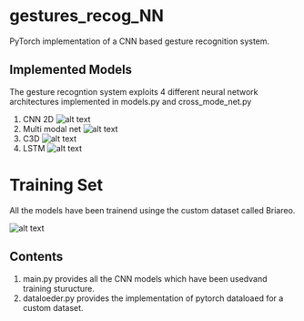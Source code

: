 # gestures_recog_NN

PyTorch implementation of a CNN based gesture recognition system.

## Implemented Models
The gesture recogntion system exploits 4 different neural network architectures implemented in models.py and cross_mode_net.py

1) CNN 2D
![alt text](https://github.com/manganarofabio/gestures_recog_NN/blob/master/imgs/densenet2.jpg)
2) Multi modal net
![alt text](https://github.com/manganarofabio/gestures_recog_NN/blob/master/imgs/cross_depth_ir_rgb.png)
3) C3D
![alt text](https://github.com/manganarofabio/gestures_recog_NN/blob/master/imgs/C3D_model.png)
4) LSTM
![alt text](https://github.com/manganarofabio/gestures_recog_NN/blob/master/imgs/lstm_model.png)

# Training Set

All the models have been trainend usinge the custom dataset called Briareo.



![alt text](https://github.com/manganarofabio/gestures_recog_NN/blob/master/gesti.jpg)

## Contents
1) main.py provides all the CNN models which have been usedvand training sturucture.
2) dataloeder.py provides the implementation of pytorch dataloaed for a custom dataset.
